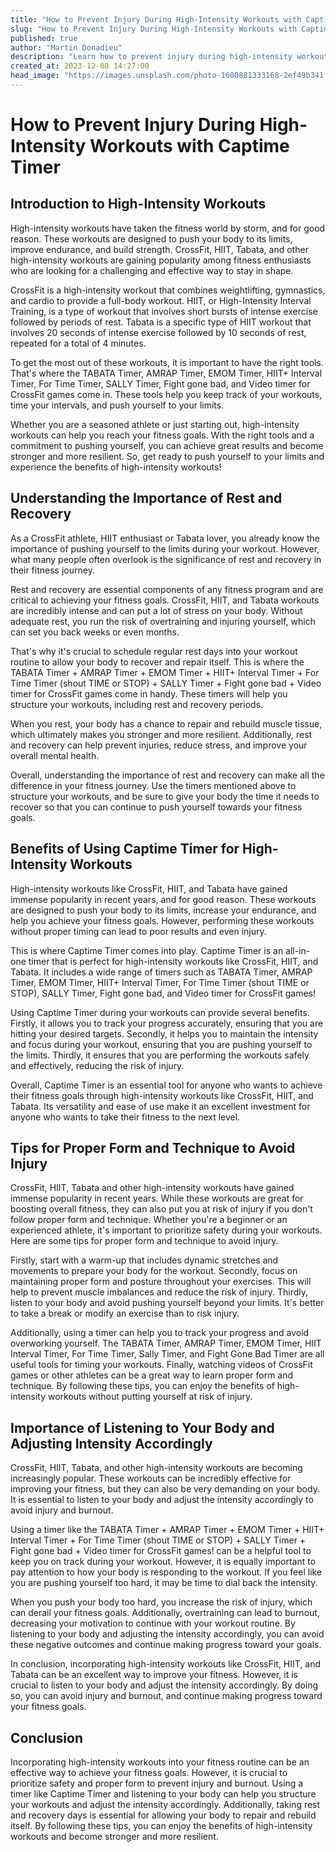 ```yaml
---
title: "How to Prevent Injury During High-Intensity Workouts with Captime Timer"
slug: "How to Prevent Injury During High-Intensity Workouts with Captime Timer"
published: true
author: "Martin Donadieu"
description: "Learn how to prevent injury during high-intensity workouts with Captime Timer. Discover the importance of rest, proper form, and listening to your body."
created_at: 2023-12-08 14:27:00
head_image: "https://images.unsplash.com/photo-1600881333168-2ef49b341f30?ixlib=rb-4.0.3&q=85&fm=jpg&crop=entropy&cs=srgb&w=1200"
---
```


# How to Prevent Injury During High-Intensity Workouts with Captime Timer

## **Introduction to High-Intensity Workouts**

High-intensity workouts have taken the fitness world by storm, and for good reason. These workouts are designed to push your body to its limits, improve endurance, and build strength. CrossFit, HIIT, Tabata, and other high-intensity workouts are gaining popularity among fitness enthusiasts who are looking for a challenging and effective way to stay in shape.

CrossFit is a high-intensity workout that combines weightlifting, gymnastics, and cardio to provide a full-body workout. HIIT, or High-Intensity Interval Training, is a type of workout that involves short bursts of intense exercise followed by periods of rest. Tabata is a specific type of HIIT workout that involves 20 seconds of intense exercise followed by 10 seconds of rest, repeated for a total of 4 minutes.

To get the most out of these workouts, it is important to have the right tools. That's where the TABATA Timer, AMRAP Timer, EMOM Timer, HIIT+ Interval Timer, For Time Timer, SALLY Timer, Fight gone bad, and Video timer for CrossFit games come in. These tools help you keep track of your workouts, time your intervals, and push yourself to your limits.

Whether you are a seasoned athlete or just starting out, high-intensity workouts can help you reach your fitness goals. With the right tools and a commitment to pushing yourself, you can achieve great results and become stronger and more resilient. So, get ready to push yourself to your limits and experience the benefits of high-intensity workouts!

## **Understanding the Importance of Rest and Recovery**

As a CrossFit athlete, HIIT enthusiast or Tabata lover, you already know the importance of pushing yourself to the limits during your workout. However, what many people often overlook is the significance of rest and recovery in their fitness journey. 

Rest and recovery are essential components of any fitness program and are critical to achieving your fitness goals. CrossFit, HIIT, and Tabata workouts are incredibly intense and can put a lot of stress on your body. Without adequate rest, you run the risk of overtraining and injuring yourself, which can set you back weeks or even months. 

That's why it's crucial to schedule regular rest days into your workout routine to allow your body to recover and repair itself. This is where the TABATA Timer + AMRAP Timer + EMOM Timer + HIIT+ Interval Timer + For Time Timer (shout TIME or STOP) + SALLY Timer + Fight gone bad + Video timer for CrossFit games come in handy. These timers will help you structure your workouts, including rest and recovery periods.

When you rest, your body has a chance to repair and rebuild muscle tissue, which ultimately makes you stronger and more resilient. Additionally, rest and recovery can help prevent injuries, reduce stress, and improve your overall mental health. 

Overall, understanding the importance of rest and recovery can make all the difference in your fitness journey. Use the timers mentioned above to structure your workouts, and be sure to give your body the time it needs to recover so that you can continue to push yourself towards your fitness goals.

## **Benefits of Using Captime Timer for High-Intensity Workouts**

High-intensity workouts like CrossFit, HIIT, and Tabata have gained immense popularity in recent years, and for good reason. These workouts are designed to push your body to its limits, increase your endurance, and help you achieve your fitness goals. However, performing these workouts without proper timing can lead to poor results and even injury.

This is where Captime Timer comes into play. Captime Timer is an all-in-one timer that is perfect for high-intensity workouts like CrossFit, HIIT, and Tabata. It includes a wide range of timers such as TABATA Timer, AMRAP Timer, EMOM Timer, HIIT+ Interval Timer, For Time Timer (shout TIME or STOP), SALLY Timer, Fight gone bad, and Video timer for CrossFit games!

Using Captime Timer during your workouts can provide several benefits. Firstly, it allows you to track your progress accurately, ensuring that you are hitting your desired targets. Secondly, it helps you to maintain the intensity and focus during your workout, ensuring that you are pushing yourself to the limits. Thirdly, it ensures that you are performing the workouts safely and effectively, reducing the risk of injury.

Overall, Captime Timer is an essential tool for anyone who wants to achieve their fitness goals through high-intensity workouts like CrossFit, HIIT, and Tabata. Its versatility and ease of use make it an excellent investment for anyone who wants to take their fitness to the next level.

## **Tips for Proper Form and Technique to Avoid Injury**

CrossFit, HIIT, Tabata and other high-intensity workouts have gained immense popularity in recent years. While these workouts are great for boosting overall fitness, they can also put you at risk of injury if you don't follow proper form and technique. Whether you're a beginner or an experienced athlete, it's important to prioritize safety during your workouts. Here are some tips for proper form and technique to avoid injury.

Firstly, start with a warm-up that includes dynamic stretches and movements to prepare your body for the workout. Secondly, focus on maintaining proper form and posture throughout your exercises. This will help to prevent muscle imbalances and reduce the risk of injury. Thirdly, listen to your body and avoid pushing yourself beyond your limits. It's better to take a break or modify an exercise than to risk injury.

Additionally, using a timer can help you to track your progress and avoid overworking yourself. The TABATA Timer, AMRAP Timer, EMOM Timer, HIIT Interval Timer, For Time Timer, Sally Timer, and Fight Gone Bad Timer are all useful tools for timing your workouts. Finally, watching videos of CrossFit games or other athletes can be a great way to learn proper form and technique. By following these tips, you can enjoy the benefits of high-intensity workouts without putting yourself at risk of injury.

## **Importance of Listening to Your Body and Adjusting Intensity Accordingly**

CrossFit, HIIT, Tabata, and other high-intensity workouts are becoming increasingly popular. These workouts can be incredibly effective for improving your fitness, but they can also be very demanding on your body. It is essential to listen to your body and adjust the intensity accordingly to avoid injury and burnout.

Using a timer like the TABATA Timer + AMRAP Timer + EMOM Timer + HIIT+ Interval Timer + For Time Timer (shout TIME or STOP) + SALLY Timer + Fight gone bad + Video timer for CrossFit games! can be a helpful tool to keep you on track during your workout. However, it is equally important to pay attention to how your body is responding to the workout. If you feel like you are pushing yourself too hard, it may be time to dial back the intensity.

When you push your body too hard, you increase the risk of injury, which can derail your fitness goals. Additionally, overtraining can lead to burnout, decreasing your motivation to continue with your workout routine. By listening to your body and adjusting the intensity accordingly, you can avoid these negative outcomes and continue making progress toward your goals.

In conclusion, incorporating high-intensity workouts like CrossFit, HIIT, and Tabata can be an excellent way to improve your fitness. However, it is crucial to listen to your body and adjust the intensity accordingly. By doing so, you can avoid injury and burnout, and continue making progress toward your fitness goals.

## **Conclusion**

Incorporating high-intensity workouts into your fitness routine can be an effective way to achieve your fitness goals. However, it is crucial to prioritize safety and proper form to prevent injury and burnout. Using a timer like Captime Timer and listening to your body can help you structure your workouts and adjust the intensity accordingly. Additionally, taking rest and recovery days is essential for allowing your body to repair and rebuild itself. By following these tips, you can enjoy the benefits of high-intensity workouts and become stronger and more resilient.